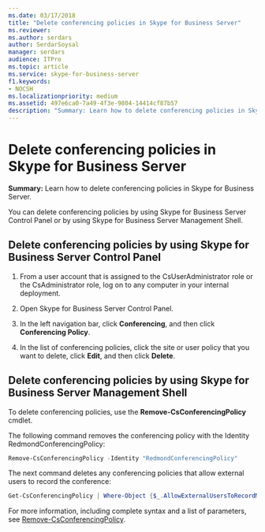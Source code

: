 ```yaml
---
ms.date: 03/17/2018
title: "Delete conferencing policies in Skype for Business Server"
ms.reviewer: 
ms.author: serdars
author: SerdarSoysal
manager: serdars
audience: ITPro
ms.topic: article
ms.service: skype-for-business-server
f1.keywords:
- NOCSH
ms.localizationpriority: medium
ms.assetid: 497e6ca0-7a49-4f3e-9804-14414cf87b57
description: "Summary: Learn how to delete conferencing policies in Skype for Business Server."
---
```


# Delete conferencing policies in Skype for Business Server
 
**Summary:** Learn how to delete conferencing policies in Skype for Business Server.
  
You can delete conferencing policies by using Skype for Business Server Control Panel or by using Skype for Business Server Management Shell.
  
## Delete conferencing policies by using Skype for Business Server Control Panel

1. From a user account that is assigned to the CsUserAdministrator role or the CsAdministrator role, log on to any computer in your internal deployment.
    
2.  Open Skype for Business Server Control Panel.
    
3. In the left navigation bar, click **Conferencing**, and then click **Conferencing Policy**.
    
4. In the list of conferencing policies, click the site or user policy that you want to delete, click **Edit**, and then click **Delete**.
    
## Delete conferencing policies by using Skype for Business Server Management Shell

To delete conferencing policies, use the **Remove-CsConferencingPolicy** cmdlet.
  
The following command removes the conferencing policy with the Identity RedmondConferencingPolicy:
  
```PowerShell
Remove-CsConferencingPolicy -Identity "RedmondConferencingPolicy"
```

The next command deletes any conferencing policies that allow external users to record the conference:
  
```PowerShell
Get-CsConferencingPolicy | Where-Object {$_.AllowExternalUsersToRecordMeetings -eq $True} | Remove-CsConferencingPolicy
```

For more information, including complete syntax and a list of parameters, see [Remove-CsConferencingPolicy](/powershell/module/skype/remove-csconferencingpolicy?view=skype-ps).

